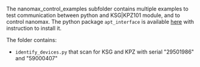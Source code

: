 The nanomax_control_examples subfolder contains multiple examples to test communication between python and KSG|KPZ101 module, and to control nanomax.
The python package `apt_interface` is available [here](https://github.com/benoitlx/APT-interface) with instruction to install it.

The folder contains:
- `identify_devices.py` that scan for KSG and KPZ with serial "29501986" and "59000407"
